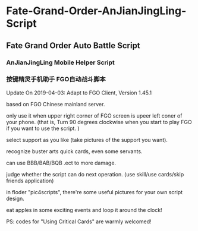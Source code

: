 # Fate-Grand-Order-AnJianJingLing-Script
## Fate Grand Order Auto Battle Script

### AnJianJingLing Mobile Helper Script

### 按键精灵手机助手 FGO自动战斗脚本

Update On 2019-04-03: Adapt to FGO Client, Version 1.45.1

based on FGO Chinese mainland server.

only use it when upper right corner of FGO screen is upeer left coner of your phone.
(that is, Turn 90 degrees clockwise when you start to play FGO if you want to use the script. )

select support as you like (take pictures of the support you want).

recognize buster arts quick cards, even some servants.

can use BBB/BAB/BQB .ect to more damage.

judge whether the script can do next operation. (use skill/use cards/skip friends application)

in floder "pic4scripts", there're some useful pictures for your own script design.

eat apples in some exciting events and loop it around the clock!

PS: codes for "Using Critical Cards" are warmly welcomed!